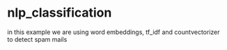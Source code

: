 # nlp_classification
in this example we are using word embeddings, tf_idf and countvectorizer to detect spam mails 
